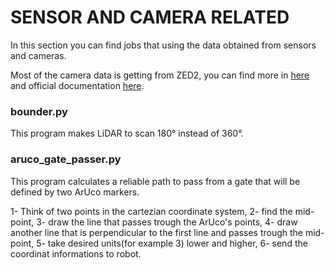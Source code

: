 # SENSOR AND CAMERA RELATED

In this section you can find jobs that using the data obtained from sensors and cameras.

Most of the camera data is getting from ZED2, you can find more in [here](https://www.stereolabs.com/zed-2/)
and official documentation [here](https://www.stereolabs.com/docs/).

### bounder.py
This program makes LiDAR to scan 180° instead of 360°.

### aruco_gate_passer.py
This program calculates a reliable path to pass from a gate that will be defined by two ArUco markers.

1- Think of two points in the cartezian coordinate system,
2- find the mid-point,
3- draw the line that passes trough the ArUco's points,
4- draw another line that is perpendicular to the first line and passes trough the mid-point,
5- take desired units(for example 3) lower and higher,
6- send the coordinat informations to robot.
